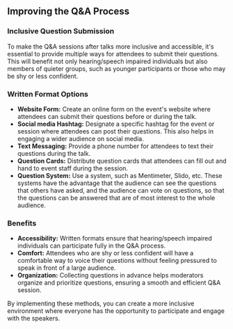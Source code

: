 ## Improving the Q&A Process

### Inclusive Question Submission
To make the Q&A sessions after talks more inclusive and accessible, it's essential to provide multiple ways for attendees to submit their questions. This will benefit not only hearing/speech impaired individuals but also members of quieter groups, such as younger participants or those who may be shy or less confident.

### Written Format Options
- **Website Form:** Create an online form on the event's website where attendees can submit their questions before or during the talk.
- **Social media Hashtag:** Designate a specific hashtag for the event or session where attendees can post their questions. This also helps in engaging a wider audience on social media.
- **Text Messaging:** Provide a phone number for attendees to text their questions during the talk.
- **Question Cards:** Distribute question cards that attendees can fill out and hand to event staff during the session.
- **Question System:** Use a system, such as Mentimeter, Slido, etc. These systems have the advantage that the audience can see the questions that others have asked, and the audience can vote on questions, so that the questions can be answered that are of most interest to the whole audience.

### Benefits
- **Accessibility:** Written formats ensure that hearing/speech impaired individuals can participate fully in the Q&A process.
- **Comfort:** Attendees who are shy or less confident will have a comfortable way to voice their questions without feeling pressured to speak in front of a large audience.
- **Organization:** Collecting questions in advance helps moderators organize and prioritize questions, ensuring a smooth and efficient Q&A session.

By implementing these methods, you can create a more inclusive environment where everyone has the opportunity to participate and engage with the speakers.
